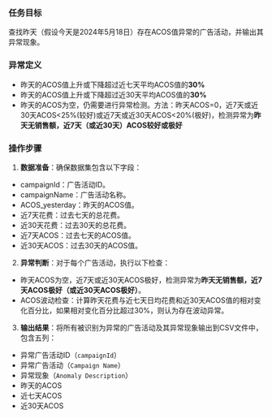 ### 任务目标
查找昨天（假设今天是2024年5月18日）存在ACOS值异常的广告活动，并输出其异常现象。

### 异常定义
 - 昨天的ACOS值上升或下降超过近七天平均ACOS值的**30%**
 - 昨天的ACOS值上升或下降超过近30天平均ACOS值的**30%**
 - 昨天的ACOS为空，仍需要进行异常检测。方法：昨天ACOS=0，近7天或近30天ACOS<25%(较好)或近7天或近30天ACOS<20%(极好)，检测异常为**昨天无销售额，近7天（或近30天）ACOS较好或极好**

### 操作步骤
1. **数据准备**：确保数据集包含以下字段：
 - campaignId：广告活动ID。
 - campaignName：广告活动名称。
 - ACOS_yesterday：昨天的ACOS值。
 - 近7天花费：过去七天的总花费。
 - 近30天花费：过去30天的总花费。
 - 近7天ACOS：过去七天的ACOS值。
 - 近30天ACOS：过去30天的ACOS值。
2. **异常判断**：对于每个广告活动，执行以下检查：
 - 昨天ACOS为空，近7天或近30天ACOS极好，检测异常为**昨天无销售额，近7天ACOS极好（或近30天ACOS极好）**。
 - ACOS波动检查：计算昨天花费与近七天日均花费和近30天ACOS值的相对变化百分比，如果相对变化百分比超过30%，则认为存在波动异常。
3. **输出结果**：将所有被识别为异常的广告活动及其异常现象输出到CSV文件中，包含五列：
 - 异常广告活动ID（`campaignId`）
 - 异常广告活动（`Campaign Name`）
 - 异常现象（`Anomaly Description`）
 - 昨天的ACOS
 - 近七天ACOS
 - 近30天ACOS
